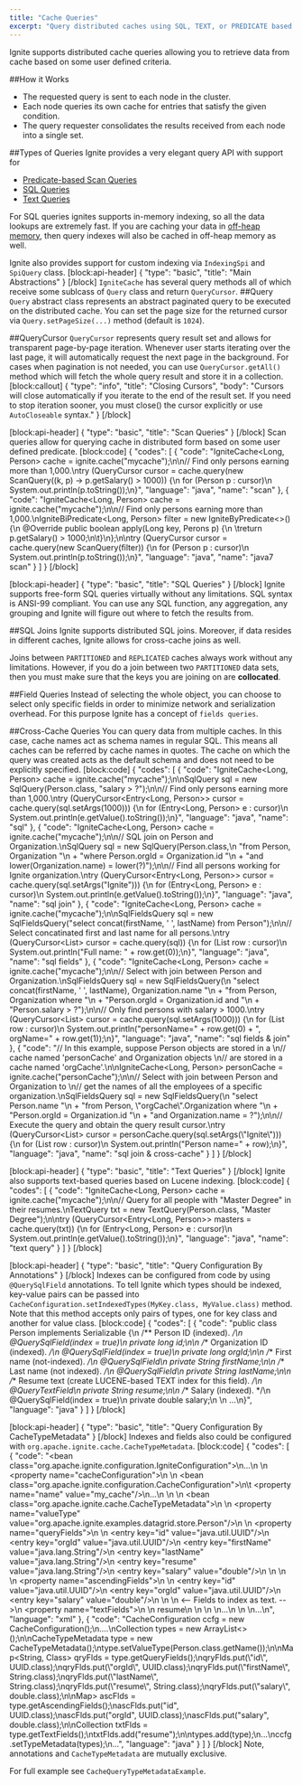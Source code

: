 ```yaml
---
title: "Cache Queries"
excerpt: "Query distributed caches using SQL, TEXT, or PREDICATE based queries."
---
```

Ignite supports distributed cache queries allowing you to retrieve data from cache based on some user defined criteria.

##How it Works
  * The requested query is sent to each node in the cluster. 
  * Each node queries its own cache for entries that satisfy the given condition.
  * The query requester consolidates the results received from each node into a single set. 

##Types of Queries
Ignite provides a very elegant query API with support for

  * [Predicate-based Scan Queries](#scan-queries)
  * [SQL Queries](#sql-queries)
  * [Text Queries](#text-queries)
  
For SQL queries ignites supports in-memory indexing, so all the data lookups are extremely fast. If you are caching your data in [off-heap memory](doc:off-heap-memory), then query indexes will also be cached in off-heap memory as well.

Ignite also provides support for custom indexing via `IndexingSpi` and `SpiQuery` class.
[block:api-header]
{
  "type": "basic",
  "title": "Main Abstractions"
}
[/block]
`IgniteCache` has several query methods all of which receive some sublcass of `Query` class and return `QueryCursor`.
##Query
`Query` abstract class represents an abstract paginated query to be executed on the distributed cache. You can set the page size for the returned cursor via `Query.setPageSize(...)` method (default is `1024`).

##QueryCursor
`QueryCursor` represents query result set and allows for transparent page-by-page iteration. Whenever user starts iterating over the last page, it will automatically request the next page in the background. For cases when pagination is not needed, you can use `QueryCursor.getAll()` method which will fetch the whole query result and store it in a collection.
[block:callout]
{
  "type": "info",
  "title": "Closing Cursors",
  "body": "Cursors will close automatically if you iterate to the end of the result set. If you need to stop iteration sooner, you must close() the cursor explicitly or use `AutoCloseable` syntax."
}
[/block]

[block:api-header]
{
  "type": "basic",
  "title": "Scan Queries"
}
[/block]
Scan queries allow for querying cache in distributed form based on some user defined predicate. 
[block:code]
{
  "codes": [
    {
      "code": "IgniteCache<Long, Person> cache = ignite.cache(\"mycache\");\n\n// Find only persons earning more than 1,000.\ntry (QueryCursor cursor = cache.query(new ScanQuery((k, p) -> p.getSalary() > 1000)) {\n  for (Person p : cursor)\n    System.out.println(p.toString());\n}",
      "language": "java",
      "name": "scan"
    },
    {
      "code": "IgniteCache<Long, Person> cache = ignite.cache(\"mycache\");\n\n// Find only persons earning more than 1,000.\nIgniteBiPredicate<Long, Person> filter = new IgniteByPredicate<>() {\n  @Override public boolean apply(Long key, Perons p) {\n  \treturn p.getSalary() > 1000;\n\t}\n};\n\ntry (QueryCursor cursor = cache.query(new ScanQuery(filter)) {\n  for (Person p : cursor)\n    System.out.println(p.toString());\n}",
      "language": "java",
      "name": "java7 scan"
    }
  ]
}
[/block]

[block:api-header]
{
  "type": "basic",
  "title": "SQL Queries"
}
[/block]
Ignite supports free-form SQL queries virtually without any limitations. SQL syntax is ANSI-99 compliant. You can use any SQL function, any aggregation, any grouping and Ignite will figure out where to fetch the results from.

##SQL Joins
Ignite supports distributed SQL joins. Moreover, if data resides in different caches, Ignite allows for cross-cache joins as well. 

Joins between `PARTITIONED` and `REPLICATED` caches always work without any limitations. However, if you do a join between two `PARTITIONED` data sets, then you must make sure that the keys you are joining on are **collocated**. 

##Field Queries
Instead of selecting the whole object, you can choose to select only specific fields in order to minimize network and serialization overhead. For this purpose Ignite has a concept of `fields queries`.

##Cross-Cache Queries
You can query data from multiple caches. In this case, cache names act as schema names in regular SQL. This means all caches can be referred by cache names in quotes. The cache on which the query was created acts as the default schema and does not need to be explicitly specified.
[block:code]
{
  "codes": [
    {
      "code": "IgniteCache<Long, Person> cache = ignite.cache(\"mycache\");\n\nSqlQuery sql = new SqlQuery(Person.class, \"salary > ?\");\n\n// Find only persons earning more than 1,000.\ntry (QueryCursor<Entry<Long, Person>> cursor = cache.query(sql.setArgs(1000))) {\n  for (Entry<Long, Person> e : cursor)\n    System.out.println(e.getValue().toString());\n}",
      "language": "java",
      "name": "sql"
    },
    {
      "code": "IgniteCache<Long, Person> cache = ignite.cache(\"mycache\");\n\n// SQL join on Person and Organization.\nSqlQuery sql = new SqlQuery(Person.class,\n  \"from Person, Organization \"\n  + \"where Person.orgId = Organization.id \"\n  + \"and lower(Organization.name) = lower(?)\");\n\n// Find all persons working for Ignite organization.\ntry (QueryCursor<Entry<Long, Person>> cursor = cache.query(sql.setArgs(\"Ignite\"))) {\n  for (Entry<Long, Person> e : cursor)\n    System.out.println(e.getValue().toString());\n}",
      "language": "java",
      "name": "sql join"
    },
    {
      "code": "IgniteCache<Long, Person> cache = ignite.cache(\"mycache\");\n\nSqlFieldsQuery sql = new SqlFieldsQuery(\"select concat(firstName, ' ', lastName) from Person\");\n\n// Select concatinated first and last name for all persons.\ntry (QueryCursor<List<?>> cursor = cache.query(sql)) {\n  for (List<?> row : cursor)\n    System.out.println(\"Full name: \" + row.get(0));\n}",
      "language": "java",
      "name": "sql fields"
    },
    {
      "code": "IgniteCache<Long, Person> cache = ignite.cache(\"mycache\");\n\n// Select with join between Person and Organization.\nSqlFieldsQuery sql = new SqlFieldsQuery(\n  \"select concat(firstName, ' ', lastName), Organization.name \"\n  + \"from Person, Organization where \"\n  + \"Person.orgId = Organization.id and \"\n  + \"Person.salary > ?\");\n\n// Only find persons with salary > 1000.\ntry (QueryCursor<List<?>> cursor = cache.query(sql.setArgs(1000))) {\n  for (List<?> row : cursor)\n    System.out.println(\"personName=\" + row.get(0) + \", orgName=\" + row.get(1));\n}",
      "language": "java",
      "name": "sql fields & join"
    },
    {
      "code": "// In this example, suppose Person objects are stored in a \n// cache named 'personCache' and Organization objects \n// are stored in a cache named 'orgCache'.\n\nIgniteCache<Long, Person> personCache = ignite.cache(\"personCache\");\n\n// Select with join between Person and Organization to \n// get the names of all the employees of a specific organization.\nSqlFieldsQuery sql = new SqlFieldsQuery(\n    \"select Person.name  \"\n        + \"from Person, \\\"orgCache\\\".Organization where \"\n        + \"Person.orgId = Organization.id \"\n        + \"and Organization.name = ?\");\n\n// Execute the query and obtain the query result cursor.\ntry (QueryCursor<List<?>> cursor =  personCache.query(sql.setArgs(\"Ignite\"))) {\n    for (List<?> row : cursor)\n        System.out.println(\"Person name=\" + row);\n}",
      "language": "java",
      "name": "sql join & cross-cache"
    }
  ]
}
[/block]

[block:api-header]
{
  "type": "basic",
  "title": "Text Queries"
}
[/block]
Ignite also supports text-based queries based on Lucene indexing.
[block:code]
{
  "codes": [
    {
      "code": "IgniteCache<Long, Person> cache = ignite.cache(\"mycache\");\n\n// Query for all people with \"Master Degree\" in their resumes.\nTextQuery txt = new TextQuery(Person.class, \"Master Degree\");\n\ntry (QueryCursor<Entry<Long, Person>> masters = cache.query(txt)) {\n  for (Entry<Long, Person> e : cursor)\n    System.out.println(e.getValue().toString());\n}",
      "language": "java",
      "name": "text query"
    }
  ]
}
[/block]

[block:api-header]
{
  "type": "basic",
  "title": "Query Configuration By Annotations"
}
[/block]
Indexes can be configured from code by using `@QuerySqlField` annotations. To tell Ignite which types should be indexed, key-value pairs can be passed into `CacheConfiguration.setIndexedTypes(MyKey.class, MyValue.class)` method. Note that this method accepts only pairs of types, one for key class and another for value class.
[block:code]
{
  "codes": [
    {
      "code": "public class Person implements Serializable {\n  /** Person ID (indexed). */\n  @QuerySqlField(index = true)\n  private long id;\n\n  /** Organization ID (indexed). */\n  @QuerySqlField(index = true)\n  private long orgId;\n\n  /** First name (not-indexed). */\n  @QuerySqlField\n  private String firstName;\n\n  /** Last name (not indexed). */\n  @QuerySqlField\n  private String lastName;\n\n  /** Resume text (create LUCENE-based TEXT index for this field). */\n  @QueryTextField\n  private String resume;\n\n  /** Salary (indexed). */\n  @QuerySqlField(index = true)\n  private double salary;\n  \n  ...\n}",
      "language": "java"
    }
  ]
}
[/block]

[block:api-header]
{
  "type": "basic",
  "title": "Query Configuration By CacheTypeMetadata"
}
[/block]
Indexes and fields also could be configured with `org.apache.ignite.cache.CacheTypeMetadata`.
[block:code]
{
  "codes": [
    {
      "code": "<bean class=\"org.apache.ignite.configuration.IgniteConfiguration\">\n...\n <!-- Cache configuration. -->\n <property name=\"cacheConfiguration\">\n  <list>\n   <bean class=\"org.apache.ignite.configuration.CacheConfiguration\">\n\t  <property name=\"name\" value=\"my_cache\"/>\n...\n     <!-- Cache types metadata. -->\n     <list>\n      <bean class=\"org.apache.ignite.cache.CacheTypeMetadata\">\n        <!-- Type to query. -->\n        <property name=\"valueType\" value=\"org.apache.ignite.examples.datagrid.store.Person\"/>\n        <!-- Fields to be queried. -->\n        <property name=\"queryFields\">\n        <map>\n         <entry key=\"id\" value=\"java.util.UUID\"/>\n         <entry key=\"orgId\" value=\"java.util.UUID\"/>\n         <entry key=\"firstName\" value=\"java.lang.String\"/>\n         <entry key=\"lastName\" value=\"java.lang.String\"/>\n         <entry key=\"resume\" value=\"java.lang.String\"/>\n         <entry key=\"salary\" value=\"double\"/>\n        </map>\n       </property>\n        <!-- Fields to index in ascending order. -->\n       <property name=\"ascendingFields\">\n        <map>\n         <entry key=\"id\" value=\"java.util.UUID\"/>\n         <entry key=\"orgId\" value=\"java.util.UUID\"/>\n         <entry key=\"salary\" value=\"double\"/>\n        </map>\n       </property>\n       <-- Fields to index as text. -->\n       <property name=\"textFields\">\n        <list>\n         <value>resume</value>\n        </list>\n      </bean>\n     </list>\n...\n  </list>\n </property>\n...\n</bean>",
      "language": "xml"
    },
    {
      "code": "CacheConfiguration ccfg = new CacheConfiguration();\n....\nCollection<CacheTypeMetadata> types = new ArrayList<>();\n\nCacheTypeMetadata type = new CacheTypeMetadata();\ntype.setValueType(Person.class.getName());\n\nMap<String, Class<?>> qryFlds = type.getQueryFields();\nqryFlds.put(\"id\", UUID.class);\nqryFlds.put(\"orgId\", UUID.class);\nqryFlds.put(\"firstName\", String.class);\nqryFlds.put(\"lastName\", String.class);\nqryFlds.put(\"resume\", String.class);\nqryFlds.put(\"salary\", double.class);\n\nMap<String, Class<?>> ascFlds = type.getAscendingFields();\nascFlds.put(\"id\", UUID.class);\nascFlds.put(\"orgId\", UUID.class);\nascFlds.put(\"salary\", double.class);\n\nCollection<String> txtFlds = type.getTextFields();\ntxtFlds.add(\"resume\");\n\ntypes.add(type);\n...\nccfg.setTypeMetadata(types);\n...",
      "language": "java"
    }
  ]
}
[/block]
Note, annotations and `CacheTypeMetadata` are mutually exclusive.

For full example see `CacheQueryTypeMetadataExample`.